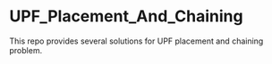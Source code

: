 # UPF_Placement_And_Chaining
This repo provides several solutions for UPF placement and chaining problem.
